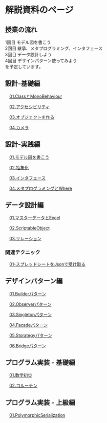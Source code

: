 # 解説資料のページ

## 授業の流れ
1回目 モデル図を書こう  
2回目 継承、メタプログラミング、インタフェース  
3回目 データ設計しよう  
4回目 デザインパターン使ってみよう  
を予定しています。  


## 設計-基礎編

　[01.ClassとMonoBehaviour](/EducationText/基礎/01-ClassとMonoBehaviour.md)  


　[02.アクセシビリティ](/EducationText/基礎/02-アクセシビリティ.md)  


　[03.オブジェクトを作る](/EducationText/基礎/03-オブジェクトを作る.md)  


　[04.カメラ](/EducationText/基礎/04-カメラ.md)  



## 設計-実践編

　[01.モデル図を書こう](/EducationText/実践/01-モデル図を書こう.md)  


　[02.抽象化](/EducationText/実践/02-抽象化.md)  


　[03.インタフェース](/EducationText/実践/03-インタフェース.md)  


　[04.メタプログラミングとWhere](/EducationText/実践/04-メタプログラミングとWhere.md)  



## データ設計編

　[01.マスターデータとExcel](/EducationText/データ設計/01-マスターデータとExcel.md)  


　[02.ScriptableObject](/EducationText/データ設計/02-ScriptableObject.md)  


　[03.リレーション](/EducationText/データ設計/03-リレーション.md)  

### 関連テクニック

　[01-スプレッドシートをJsonで受け取る](/EducationText/テクニック/01-スプレッドシートをJsonで受け取る.md)  



## デザインパターン編

　[01.Builderパターン](/EducationText/デザインパターン/01-Builderパターン.md)  


　[02.Observerパターン](/EducationText/デザインパターン/01-.md)  


　[03.Singletonパターン](/EducationText/データ設計/01-.md)  


　[04.Facadeパターン](/EducationText/データ設計/01-.md)  


　[05.Storategyパターン](/EducationText/データ設計/01-.md)  


　[06.Bridgeパターン](/EducationText/データ設計/01-.md)  



## プログラム実装 - 基礎編

　[01.数学初歩](/EducationText//05-数学初歩.md)  


　[02.コルーチン](/EducationText//.md)  



## プログラム実装 - 上級編

　[01.PolymorphicSerialization](/EducationText/上級/01-PolymorphicSerialization.md)  
